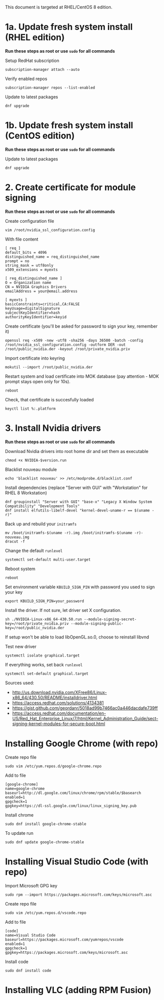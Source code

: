 This document is targeted at RHEL/CentOS 8 edition.

# 1a. Update fresh system install (RHEL edition)
**Run these steps as root or use `sudo` for all commands**

Setup RedHat subscription
```
subscription-manager attach --auto
```

Verify enabled repos
```
subscription-manager repos --list-enabled
```

Update to latest packages
```
dnf upgrade
```

# 1b. Update fresh system install (CentOS edition)
**Run these steps as root or use `sudo` for all commands**

Update to latest packages
```
dnf upgrade
```

# 2. Create certificate for module signing
**Run these steps as root or use `sudo` for all commands**

Create configuration file
```
vim /root/nvidia_ssl_configuration.config
```

With file content
```
[ req ]
default_bits = 4096
distinguished_name = req_distinguished_name
prompt = no
string_mask = utf8only
x509_extensions = myexts

[ req_distinguished_name ]
O = Organization name
CN = NVIDIA Graphics Drivers
emailAddress = your@email.address

[ myexts ]
basicConstraints=critical,CA:FALSE
keyUsage=digitalSignature
subjectKeyIdentifier=hash
authorityKeyIdentifier=keyid
```

Create certificate (you'll be asked for password to sign your key, remember it)
```
openssl req -x509 -new -utf8 -sha256 -days 36500 -batch -config /root/nvidia_ssl_configuration.config -outform DER -out /root/public_nvidia.der -keyout /root/private_nvidia.priv
```

Import certificate into keyring
```
mokutil --import /root/public_nvidia.der
```

Restart system and load certificate into MOK database (pay attention - MOK prompt stays open only for 10s).
```
reboot
```

Check, that certificate is succesfully loaded
```
keyctl list %:.platform
```

# 3. Install Nvidia drivers
**Run these steps as root or use `sudo` for all commands**

Download Nvidia drivers into root home dir and set them as executable
```
chmod +x NVIDIA-$version.run
```

Blacklist nouveau module
```
echo 'blacklist nouveau' >> /etc/modprobe.d/blacklist.conf
```

Install dependencies (replace "Server with GUI" with "Workstation" for RHEL 8 Workstation)
```
dnf groupinstall "Server with GUI" "base-x" "Legacy X Window System Compatibility" "Development Tools"
dnf install elfutils-libelf-devel "kernel-devel-uname-r == $(uname -r)"
```

Back up and rebuild your `initramfs`
```
mv /boot/initramfs-$(uname -r).img /boot/initramfs-$(uname -r)-nouveau.img
dracut -f
```

Change the default `runlevel`
```
systemctl set-default multi-user.target
```

Reboot system
```
reboot
```

Set environment variable `KBUILD_SIGN_PIN` with password you used to sign your key
```
export KBUILD_SIGN_PIN=your_password
```

Install the driver. If not sure, let driver set X configuration.
```
sh ./NVIDIA-Linux-x86_64-430.50.run --module-signing-secret-key=/root/private_nvidia.priv --module-signing-public-key=/root/public_nvidia.der
```
If setup won't be able to load libOpenGL.so.0, choose to reinstall libvnd 

Test new driver
```
systemctl isolate graphical.target
```

If everything works, set back `runlevel`
```
systemctl set-default graphical.target
```

Sources used:
- http://us.download.nvidia.com/XFree86/Linux-x86_64/430.50/README/installdriver.html
- https://access.redhat.com/solutions/4134381
- https://gist.github.com/geordanr/5018ad99b7466ac0a446dacdafe739ff
- https://access.redhat.com/documentation/en-US/Red_Hat_Enterprise_Linux/7/html/Kernel_Administration_Guide/sect-signing-kernel-modules-for-secure-boot.html

# Installing Google Chrome (with repo)

Create repo file 
``` 
sudo vim /etc/yum.repos.d/google-chrome.repo
```

Add to file
```
[google-chrome]
name=google-chrome
baseurl=http://dl.google.com/linux/chrome/rpm/stable/$basearch
enabled=1
gpgcheck=1
gpgkey=https://dl-ssl.google.com/linux/linux_signing_key.pub
```

Install chrome
```
sudo dnf install google-chrome-stable
```

To update run
```
sudo dnf update google-chrome-stable
```

# Installing Visual Studio Code (with repo)

Import Microsoft GPG key
```
sudo rpm --import https://packages.microsoft.com/keys/microsoft.asc
```

Create repo file
``` 
sudo vim /etc/yum.repos.d/vscode.repo
```

Add to file
```
[code]
name=Visual Studio Code
baseurl=https://packages.microsoft.com/yumrepos/vscode
enabled=1
gpgcheck=1
gpgkey=https://packages.microsoft.com/keys/microsoft.asc
```

Install code
```
sudo dnf install code
```

# Installing VLC (adding RPM Fusion)
